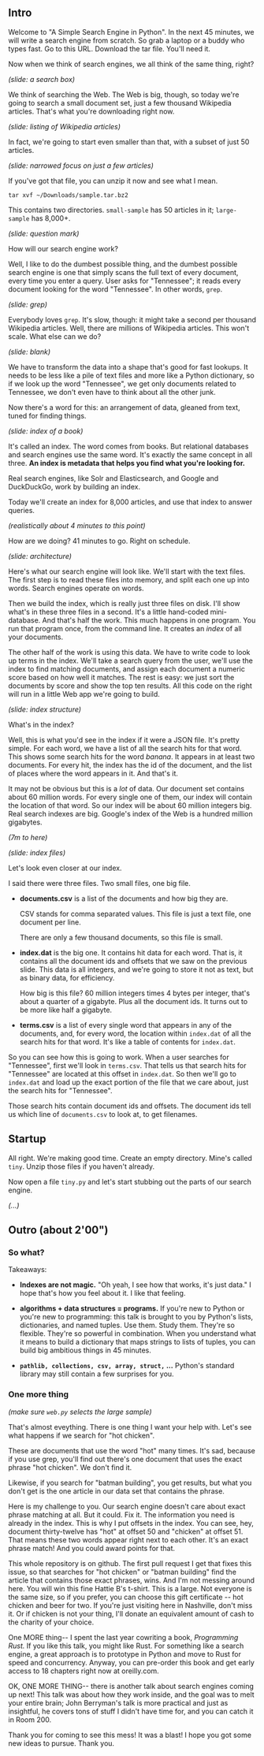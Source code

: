 ## Intro

Welcome to "A Simple Search Engine in Python".
In the next 45 minutes,
we will write a search engine from scratch.
So grab a laptop or a buddy who types fast.
Go to this URL. Download the tar file.
You'll need it.

Now when we think of search engines,
we all think of the same thing, right?

*(slide: a search box)*

We think of searching the Web.
The Web is big, though,
so today we're going to search a small document set,
just a few thousand Wikipedia articles.
That's what you're downloading right now.

*(slide: listing of Wikipedia articles)*

In fact, we're going to start even smaller than that,
with a subset of just 50 articles.

*(slide: narrowed focus on just a few articles)*

If you've got that file, you can unzip it now
and see what I mean.

    tar xvf ~/Downloads/sample.tar.bz2

This contains two directories.
`small-sample` has 50 articles in it;
`large-sample` has 8,000+.

*(slide: question mark)*

How will our search engine work?

Well, I like to do the dumbest possible thing,
and the dumbest possible search engine is one that simply
scans the full text of every document, every time you enter a query.
User asks for "Tennessee"; it reads every document looking for the word "Tennessee".
In other words, `grep`.

*(slide: grep)*

Everybody loves `grep`.
It's slow, though: it might take a second per thousand Wikipedia articles.
Well, there are millions of Wikipedia articles.
This won't scale. What else can we do?

*(slide: blank)*

We have to transform the data into a shape that's good for fast lookups.
It needs to be less like a pile of text files
and more like a Python dictionary,
so if we look up the word "Tennessee", we get only documents related to Tennessee,
we don't even have to think about all the other junk.

Now there's a word for this:
an arrangement of data, gleaned from text, tuned for finding things.

*(slide: index of a book)*

It's called an index.
The word comes from books.
But relational databases
and search engines use the same word.
It's exactly the same concept in all three.
**An index is metadata that helps you find what you're looking for.**

Real search engines, like Solr and Elasticsearch,
and Google and DuckDuckGo, work by building an index.

Today we'll create an index for 8,000 articles,
and use that index to answer queries.

*(realistically about 4 minutes to this point)*

How are we doing? 41 minutes to go. Right on schedule.

*(slide: architecture)*

Here's what our search engine will look like.
We'll start with the text files.
The first step is to read these files into memory,
and split each one up into words.
Search engines operate on words.

Then we build the index,
which is really just three files on disk.
I'll show what's in these three files in a second.
It's a little hand-coded mini-database.
And that's half the work.
This much happens in one program.
You run that program once, from the command line.
It creates an *index* of all your documents.

The other half of the work is using this data.
We have to write code to look up terms in the index.
We'll take a search query from the user,
we'll use the index to find matching documents,
and assign each document a numeric score
based on how well it matches.
The rest is easy: we just sort the documents by score
and show the top ten results.
All this code on the right
will run in a little Web app we're going to build.

*(slide: index structure)*

What's in the index?

Well, this is what you'd see in the index
if it were a JSON file.
It's pretty simple.
For each word, we have a list of all the search hits for that word.
This shows some search hits for the word *banana*.
It appears in at least two documents.
For every hit, the index has the id of the document,
and the list of places where the word appears in it.
And that's it.

It may not be obvious but this is a *lot* of data.
Our document set contains about 60 million words.
For every single one of them,
our index will contain the location of that word.
So our index will be about 60 million integers big.
Real search indexes are big.
Google's index of the Web is a hundred million gigabytes.

*(7m to here)*

*(slide: index files)*

Let's look even closer at our index.

I said there were three files.
Two small files, one big file.

*   **documents.csv** is a list of the documents
    and how big they are.

    CSV stands for comma separated values.
    This file is just a text file,
    one document per line.

    There are only a few thousand documents,
    so this file is small.

*   **index.dat** is the big one.
    It contains hit data for each word.
    That is, it contains all the document ids and offsets
    that we saw on the previous slide.
    This data is all integers,
    and we're going to store it not as text,
    but as binary data, for efficiency.

    How big is this file?
    60 million integers times 4 bytes per integer,
    that's about a quarter of a gigabyte.
    Plus all the document ids.
    It turns out to be more like half a gigabyte.

*   **terms.csv** is a list of every single word
    that appears in any of the documents, and,
    for every word, the location within `index.dat`
    of all the search hits for that word.
    It's like a table of contents for `index.dat`.

So you can see how this is going to work.
When a user searches for "Tennessee",
first we'll look in `terms.csv`.
That tells us that search hits for "Tennessee"
are located at this offset in `index.dat`.
So then we'll go to `index.dat`
and load up the exact portion of the file that we care about,
just the search hits for "Tennessee".

Those search hits contain document ids and offsets.
The document ids tell us which line of `documents.csv`
to look at, to get filenames.


## Startup

All right. We're making good time.
Create an empty directory.
Mine's called `tiny`.
Unzip those files if you haven't already.

Now open a file `tiny.py`
and let's start stubbing out the parts of our search engine.


*(...)*


## Outro (about 2'00")

### So what?

Takeaways:

*   **Indexes are not magic.**
    "Oh yeah, I see how that works, it's just data."
    I hope that's how you feel about it.
    I like that feeling.

*   **algorithms + data structures = programs.**
    If you're new to Python or you're new to programming:
    this talk is brought to you by Python's
    lists, dictionaries, and named tuples.
    Use them.
    Study them.
    They're so flexible.
    They're so powerful in combination.
    When you understand what it means to build a dictionary
    that maps strings to lists of tuples,
    you can build big ambitious things in 45 minutes.

*   **`pathlib, collections, csv, array, struct,` ...**
    Python's standard library may still contain
    a few surprises for you.


### One more thing

*(make sure `web.py` selects the large sample)*

That's almost eveything.
There is one thing I want your help with.
Let's see what happens if we search for "hot chicken".

These are documents that use the word "hot" many times.
It's sad, because if you use grep,
you'll find out there's one document that uses the exact phrase "hot chicken".
We don't find it.

Likewise, if you search for "batman building",
you get results, but what you don't get
is the one article in our data set that contains the phrase.

Here is my challenge to you.
Our search engine doesn't care about exact phrase matching at all.
But it could.
Fix it.
The information you need is already in the index.
This is why I put offsets in the index.
You can see, hey, document thirty-twelve has "hot" at offset 50
and "chicken" at offset 51.
That means these two words appear right next to each other.
It's an exact phrase match!
And you could award points for that.

This whole repository is on github.
The first pull request I get that fixes this issue,
so that searches for "hot chicken" or "batman building"
find the article that contains those exact phrases,
wins.
And I'm not messing around here.
You will win this fine Hattie B's t-shirt.
This is a large. Not everyone is the same size,
so if you prefer, you can choose this gift certificate --
hot chicken and beer for two.
If you're just visiting here in Nashville, don't miss it.
Or if chicken is not your thing,
I'll donate an equivalent amount of cash
to the charity of your choice.

One MORE thing--
I spent the last year cowriting a book, *Programming Rust.*
If you like this talk, you might like Rust.
For something like a search engine,
a great approach is to prototype in Python
and move to Rust for speed and concurrency.
Anyway, you can pre-order this book
and get early access to 18 chapters right now
at oreilly.com.

OK, ONE MORE THING--
there is another talk about search engines coming up next!
This talk was about how they work inside,
and the goal was to melt your entire brain;
John Berryman's talk is more practical and just as insightful,
he covers tons of stuff I didn't have time for,
and you can catch it in Room 200.

Thank you for coming to see this mess!
It was a blast!
I hope you got some new ideas to pursue.
Thank you.
